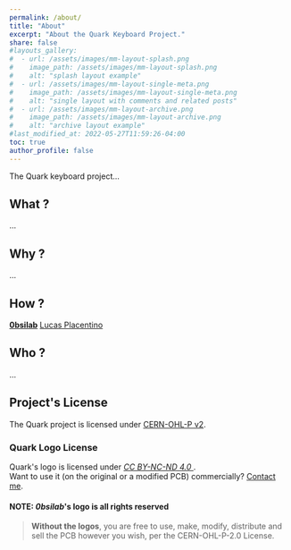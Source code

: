 ```yaml
---
permalink: /about/
title: "About"
excerpt: "About the Quark Keyboard Project."
share: false
#layouts_gallery:
#  - url: /assets/images/mm-layout-splash.png
#    image_path: /assets/images/mm-layout-splash.png
#    alt: "splash layout example"
#  - url: /assets/images/mm-layout-single-meta.png
#    image_path: /assets/images/mm-layout-single-meta.png
#    alt: "single layout with comments and related posts"
#  - url: /assets/images/mm-layout-archive.png
#    image_path: /assets/images/mm-layout-archive.png
#    alt: "archive layout example"
#last_modified_at: 2022-05-27T11:59:26-04:00
toc: true
author_profile: false
---
```


The Quark keyboard project...

## What ?

...

## Why ?

...

## How ?

[**0bsilab**](github.com/ObsiLab)
[Lucas Placentino](github.com/LucasPlacentino)

## Who ?

...

## Project's License

The Quark project is licensed under [CERN-OHL-P v2](/license).

### Quark Logo License

Quark's logo is licensed under _[CC BY-NC-ND 4.0 ](https://creativecommons.org/licenses/by-nc-nd/4.0/)_.  
Want to use it (on the original or a modified PCB) commercially? [Contact me](mailto:mail@obsilab.com).

#### NOTE: _0bsilab_'s logo is all rights reserved
> **Without the logos**, you are free to use, make, modify, distribute and sell the PCB however you wish, per the CERN-OHL-P-2.0 License.

